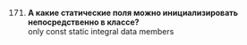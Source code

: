171. **А какие статические поля можно инициализировать непосредственно в классе?**  
  only const static integral data members
